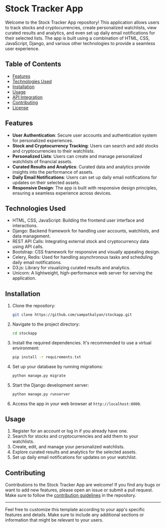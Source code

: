 # Stock Tracker App

Welcome to the Stock Tracker App repository! This application allows users to track stocks and cryptocurrencies, create personalized watchlists, view curated results and analytics, and even set up daily email notifications for their selected lists. The app is built using a combination of HTML, CSS, JavaScript, Django, and various other technologies to provide a seamless user experience.


## Table of Contents

- [Features](#features)
- [Technologies Used](#technologies-used)
- [Installation](#installation)
- [Usage](#usage)
- [API Integration](#api-integration)
- [Contributing](#contributing)
- [License](#license)

## Features

- **User Authentication**: Secure user accounts and authentication system for personalized experiences.
- **Stock and Cryptocurrency Tracking**: Users can search and add stocks and cryptocurrencies to their watchlists.
- **Personalized Lists**: Users can create and manage personalized watchlists of financial assets.
- **Curated Results and Analytics**: Curated data and analytics provide insights into the performance of assets.
- **Daily Email Notifications**: Users can set up daily email notifications for updates on their selected assets.
- **Responsive Design**: The app is built with responsive design principles, ensuring a seamless experience across devices.

## Technologies Used

- HTML, CSS, JavaScript: Building the frontend user interface and interactions.
- Django: Backend framework for handling user accounts, watchlists, and data management.
- REST API Calls: Integrating external stock and cryptocurrency data using API calls.
- Bootstrap: CSS framework for responsive and visually appealing design.
- Celery, Redis: Used for handling asynchronous tasks and scheduling daily email notifications.
- D3.js: Library for visualizing curated results and analytics.
- Unicorn: A lightweight, high-performance web server for serving the application.

## Installation

1. Clone the repository:

   ```bash
   git clone https://github.com/sampatkalyan/stockapp.git
   ```

2. Navigate to the project directory:

   ```bash
   cd stockapp
   ```

3. Install the required dependencies. It's recommended to use a virtual environment:

   ```bash
   pip install -r requirements.txt
   ```

4. Set up your database by running migrations:

   ```bash
   python manage.py migrate
   ```

5. Start the Django development server:

   ```bash
   python manage.py runserver
   ```

6. Access the app in your web browser at `http://localhost:8000`.

## Usage

1. Register for an account or log in if you already have one.
2. Search for stocks and cryptocurrencies and add them to your watchlists.
3. Create, edit, and manage your personalized watchlists.
4. Explore curated results and analytics for the selected assets.
5. Set up daily email notifications for updates on your watchlist.


## Contributing

Contributions to the Stock Tracker App are welcome! If you find any bugs or want to add new features, please open an issue or submit a pull request. Make sure to follow the [contribution guidelines](CONTRIBUTING.md) in the repository.


---

Feel free to customize this template according to your app's specific features and details. Make sure to include any additional sections or information that might be relevant to your users.
